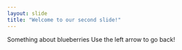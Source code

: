 ```yaml
---
layout: slide
title: "Welcome to our second slide!"
---
```

Something about blueberries
Use the left arrow to go back!
